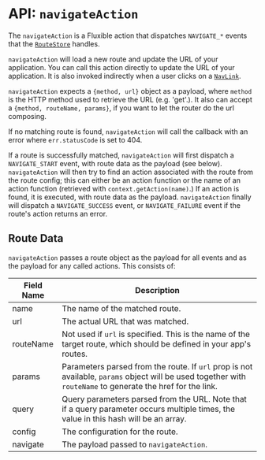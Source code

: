 # API: `navigateAction`

The `navigateAction` is a Fluxible action that dispatches `NAVIGATE_*` events that the [`RouteStore`](RouteStore.md) handles.

`navigateAction` will load a new route and update the URL of your application. You can call this action directly to update the URL of your application. It is also invoked indirectly when a user clicks on a [`NavLink`](NavLink.md).

`navigateAction` expects a `{method, url}` object as a payload, where `method` is the HTTP method used to retrieve the URL (e.g. 'get'.). It also can accept a `{method, routeName, params}`, if you want to let the router do the url composing.

If no matching route is found, `navigateAction` will call the callback with an error where `err.statusCode` is set to 404.

If a route is successfully matched, `navigateAction` will first dispatch a `NAVIGATE_START` event, with route data as the payload (see below). `navigateAction` will then try to find an action associated with the route from the route config; this can either be an action function or the name of an action function (retrieved with `context.getAction(name)`.) If an action is found, it is executed, with route data as the payload. `navigateAction` finally will dispatch a `NAVIGATE_SUCCESS` event, or `NAVIGATE_FAILURE` event if the route's action returns an error.

## Route Data

`navigateAction` passes a route object as the payload for all events and as the payload for any called actions. This consists of:

| Field Name | Description                             |
|------------|-----------------------------------------|
| name       | The name of the matched route.          |
| url        | The actual URL that was matched.        |
| routeName  | Not used if `url` is specified. This is the name of the target route, which should be defined in your app's routes. |
| params     | Parameters parsed from the route. If `url` prop is not available, `params` object will be used together with `routeName` to generate the href for the link. |
| query      | Query parameters parsed from the URL. Note that if a query parameter occurs multiple times, the value in this hash will be an array. |
| config     | The configuration for the route.         |
| navigate   | The payload passed to `navigateAction`. |
